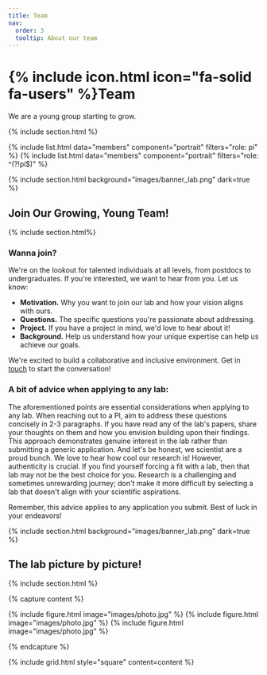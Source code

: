 ```yaml
---
title: Team
nav:
  order: 3
  tooltip: About our team
---
```


# {% include icon.html icon="fa-solid fa-users" %}Team

We are a young group starting to grow.

{% include section.html %}

{% include list.html data="members" component="portrait" filters="role: pi" %}
{% include list.html data="members" component="portrait" filters="role: ^(?!pi$)" %}

{% include section.html background="images/banner_lab.png" dark=true %}
## Join Our Growing, Young Team!
{% include section.html%}

### Wanna join?
We're on the lookout for talented individuals at all levels, from postdocs to undergraduates. If you're interested, we want to hear from you. Let us know:

- **Motivation.** Why you want to join our lab and how your vision aligns with ours.
- **Questions.** The specific questions you're passionate about addressing.
- **Project.** If you have a project in mind, we'd love to hear about it!
- **Background.** Help us understand how your unique expertise can help us achieve our goals.

We're excited to build a collaborative and inclusive environment. Get in [touch](https://nvl-lab.github.io/contact/)  to start the conversation!

### A bit of advice when applying to any lab:
The aforementioned points are essential considerations when applying to any lab. When reaching out to a PI, aim to address these questions concisely in 2-3 paragraphs. If you have read any of the lab's papers, share your thoughts on them and how you envision building upon their findings. This approach demonstrates genuine interest in the lab rather than submitting a generic application. And let's be honest, we scientist are a proud bunch. We love to hear how cool our research is! However, authenticity is crucial. If you find yourself forcing a fit with a lab, then that lab may not be the best choice for you. Research is a challenging and sometimes unrewarding journey; don't make it more difficult by selecting a lab that doesn't align with your scientific aspirations.

Remember, this advice applies to any application you submit. Best of luck in your endeavors!

{% include section.html background="images/banner_lab.png" dark=true %}

## The lab picture by picture!

{% include section.html %}

{% capture content %}

{% include figure.html image="images/photo.jpg" %}
{% include figure.html image="images/photo.jpg" %}
{% include figure.html image="images/photo.jpg" %}

{% endcapture %}

{% include grid.html style="square" content=content %}
